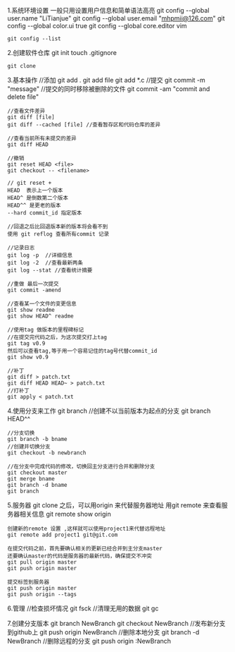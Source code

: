 1.系统环境设置
	一般只用设置用户信息和简单语法高亮
	git config --global user.name "LiTianjue"
	git config --global user.email "mhpmii@126.com"
	git config --global color.ui true
	git config --global core.editor vim
	
	git config --list

	
2.创建软件仓库
	git init
	touch .gitignore

	git clone

3.基本操作
	//添加
	git add .
	git add file
	git add *.c
	//提交
	git commit -m "message"
	//提交的同时移除被删除的文件
	git commit -am "commit and delete file"
	
	//查看文件差异
	git diff [file]
	git diff --cached [file] //查看暂存区和代码仓库的差异

	//查看当前所有未提交的差异
	git diff HEAD

	//撤销
	git reset HEAD <file>
	git checkout -- <filename>
	
	// git reset + 
	HEAD  表示上一个版本
	HEAD^ 是倒数第二个版本
	HEAD^^ 是更老的版本
	--hard commit_id 指定版本

	//回退之后比回退版本新的版本将会看不到
	使用 git reflog 查看所有commit 记录

	//记录日志
	git log -p	//详细信息
	git log -2  //查看最新两条
	git log --stat //查看统计摘要

	//重做 最后一次提交
	git commit -amend

	//查看某一个文件的变更信息
	git show readme
	git show HEAD^ readme

	//使用tag 做版本的里程碑标记
	//在提交完代码之后，为这次提交打上tag
	git tag v0.9
	然后可以查看tag,等于用一个容易记住的tag号代替commit_id
	git show v0.9
	
	//补丁
	git diff > patch.txt
	git diff HEAD HEAD~ > patch.txt
	//打补丁
	git apply < patch.txt


4.使用分支来工作
	git branch <bname>
	//创建不以当前版本为起点的分支
	git branch <name> HEAD^^

	//分支切换
	git branch -b bname
	//创建并切换分支
	git checkout -b newbranch

	//在分支中完成代码的修改，切换回主分支进行合并和删除分支
	git checkout master
	git merge bname
	git branch -d bname
	git branch

5.服务器
	git clone 之后，可以用origin 来代替服务器地址
	用git remote 来查看服务器相关信息
	git remote show origin

	创建新的remote 设置 ,这样就可以使用project1来代替远程地址
	git remote add project1 git@git.com

	在提交代码之前，首先要确认相关的更新已经合并到主分支master
	还要确认master的代码是服务器的最新代码，确保提交不冲突
	git pull origin master
	git push origin master

	提交标签到服务器
	git push origin master
	git push origin --tags

6.管理
	//检查损坏情况
	git fsck
	//清理无用的数据
	git gc


7.创建分支版本
	git branch NewBranch
	git checkout NewBranch
	//发布新分支到github上
	git push origin NewBranch
	//删除本地分支
	git branch -d NewBranch
	//删除远程的分支
	git push origin :NewBranch


